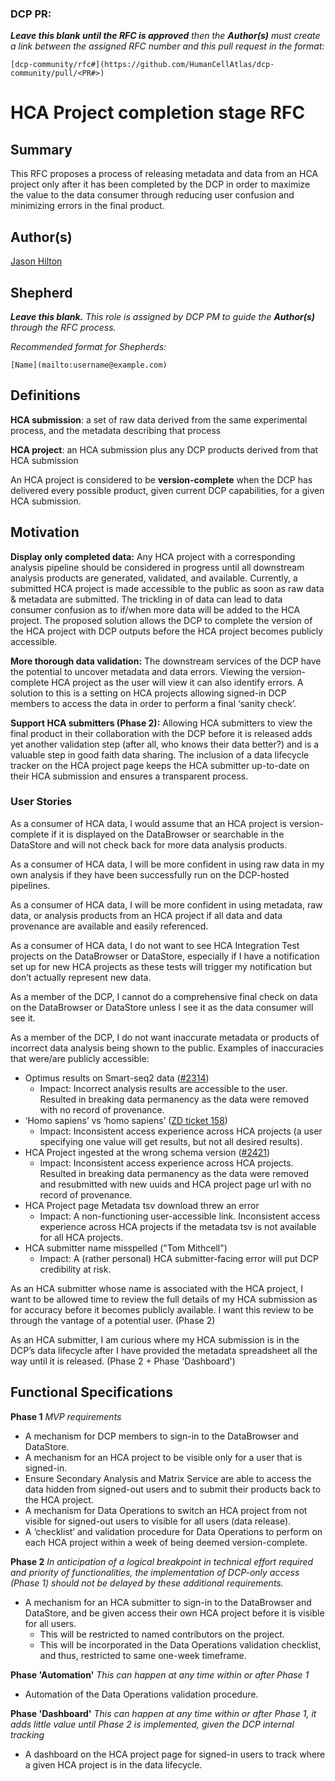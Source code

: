 ### DCP PR:

***Leave this blank until the RFC is approved** then the **Author(s)** must create a link between the assigned RFC number and this pull request in the format:*

`[dcp-community/rfc#](https://github.com/HumanCellAtlas/dcp-community/pull/<PR#>)`

# HCA Project completion stage RFC

## Summary

This RFC proposes a process of releasing metadata and data from an HCA project only after it has been completed by the DCP in order to maximize the value to the data consumer through reducing user confusion and minimizing errors in the final product.

## Author(s)

 [Jason Hilton](mailto:jahilton@stanford.edu)

## Shepherd
***Leave this blank.** This role is assigned by DCP PM to guide the **Author(s)** through the RFC process.*

*Recommended format for Shepherds:*

 `[Name](mailto:username@example.com)`

## Definitions

**HCA submission**: a set of raw data derived from the same experimental process, and the metadata describing that process

**HCA project**: an HCA submission plus any DCP products derived from that HCA submission

An HCA project is considered to be **version-complete** when the DCP has delivered every possible product, given current DCP capabilities, for a given HCA submission.

## Motivation

**Display only completed data:**
Any HCA project with a corresponding analysis pipeline should be considered in progress until all downstream analysis products are generated, validated, and available. Currently, a submitted HCA project is made accessible to the public as soon as raw data & metadata are submitted. The trickling in of data can lead to data consumer confusion as to if/when more data will be added to the HCA project. The proposed solution allows the DCP to complete the version of the HCA project with DCP outputs before the HCA project becomes publicly accessible.

**More thorough data validation:**
The downstream services of the DCP have the potential to uncover metadata and data errors. Viewing the version-complete HCA project as the user will view it can also identify errors. A solution to this is a setting on HCA projects allowing signed-in DCP members to access the data in order to perform a final ‘sanity check’.

**Support HCA submitters (Phase 2):**
Allowing HCA submitters to view the final product in their collaboration with the DCP before it is released adds yet another validation step (after all, who knows their data better?) and is a valuable step in good faith data sharing. The inclusion of a data lifecycle tracker on the HCA project page keeps the HCA submitter up-to-date on their HCA submission and ensures a transparent process.

### User Stories

As a consumer of HCA data, I would assume that an HCA project is version-complete if it is displayed on the DataBrowser or searchable in the DataStore and will not check back for more data analysis products.

As a consumer of HCA data, I will be more confident in using raw data in my own analysis if they have been successfully run on the DCP-hosted pipelines.

As a consumer of HCA data, I will be more confident in using metadata, raw data, or analysis products from an HCA project if all data and data provenance are available and easily referenced.

As a consumer of HCA data, I do not want to see HCA Integration Test projects on the DataBrowser or DataStore, especially if I have a notification set up for new HCA projects as these tests will trigger my notification but don’t actually represent new data.

As a member of the DCP, I cannot do a comprehensive final check on data on the DataBrowser or DataStore unless I see it as the data consumer will see it.

As a member of the DCP, I do not want inaccurate metadata or products of incorrect data analysis being shown to the public. 
Examples of inaccuracies that were/are publicly accessible:
- Optimus results on Smart-seq2 data ([#2314](https://github.com/HumanCellAtlas/data-store/issues/2314))
  - Impact: Incorrect analysis results are accessible to the user. Resulted in breaking data permanency as the data were removed with no record of provenance.
- ‘Homo sapiens’ vs ‘homo sapiens’ ([ZD ticket 158](https://humancellatlas.zendesk.com/agent/tickets/158))
  - Impact: Inconsistent access experience across HCA projects (a user specifying one value will get results, but not all desired results).
- HCA Project ingested at the wrong schema version ([#2421](https://github.com/HumanCellAtlas/data-store/issues/2421))
  - Impact: Inconsistent access experience across HCA projects. Resulted in breaking data permanency as the data were removed and resubmitted with new uuids and HCA project page url with no record of provenance.
- HCA Project page Metadata tsv download threw an error
  - Impact: A non-functioning user-accessible link. Inconsistent access experience across HCA projects if the metadata tsv is not available for all HCA projects.
- HCA submitter name misspelled ("Tom Mithcell")
  - Impact: A (rather personal) HCA submitter-facing error will put DCP credibility at risk.

As an HCA submitter whose name is associated with the HCA project, I want to be allowed time to review the full details of my HCA submission as for accuracy before it becomes publicly available. I want this review to be through the vantage of a potential user. (Phase 2)

As an HCA submitter, I am curious where my HCA submission is in the DCP’s data lifecycle after I have provided the metadata spreadsheet all the way until it is released. (Phase 2 + Phase 'Dashboard')


## Functional Specifications
**Phase 1**
*MVP requirements*
- A mechanism for DCP members to sign-in to the DataBrowser and DataStore.
- A mechanism for an HCA project to be visible only for a user that is signed-in.
- Ensure Secondary Analysis and Matrix Service are able to access the data hidden from signed-out users and to submit their products back to the HCA project.
- A mechanism for Data Operations to switch an HCA project from not visible for signed-out users to visible for all users (data release).
- A ‘checklist’ and validation procedure for Data Operations to perform on each HCA project within a week of being deemed version-complete.

**Phase 2**
*In anticipation of a logical breakpoint in technical effort required and priority of functionalities, the implementation of DCP-only access (Phase 1) should not be delayed by these additional requirements.*
- A mechanism for an HCA submitter to sign-in to the DataBrowser and DataStore, and be given access their own HCA project before it is visible for all users.
  - This will be restricted to named contributors on the project.
  - This will be incorporated in the Data Operations validation checklist, and thus, restricted to same one-week timeframe.

**Phase 'Automation'**
*This can happen at any time within or after Phase 1*
- Automation of the Data Operations validation procedure.

**Phase 'Dashboard'**
*This can happen at any time within or after Phase 1, it adds little value until Phase 2 is implemented, given the DCP internal tracking*
- A dashboard on the HCA project page for signed-in users to track where a given HCA project is in the data lifecycle.
